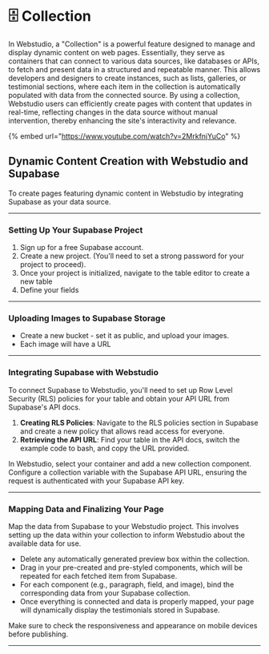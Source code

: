 # 🗄️ Collection
In Webstudio, a "Collection" is a powerful feature designed to manage and display dynamic content on web pages. Essentially, they serve as containers that can connect to various data sources, like databases or APIs, to fetch and present data in a structured and repeatable manner. This allows developers and designers to create instances, such as lists, galleries, or testimonial sections, where each item in the collection is automatically populated with data from the connected source. By using a collection, Webstudio users can efficiently create pages with content that updates in real-time, reflecting changes in the data source without manual intervention, thereby enhancing the site's interactivity and relevance.

{% embed url="https://www.youtube.com/watch?v=2MrkfnjYuCo" %}

## Dynamic Content Creation with Webstudio and Supabase
To create pages featuring dynamic content in Webstudio by integrating Supabase as your data source.

***

### Setting Up Your Supabase Project
1. Sign up for a free Supabase account.
2. Create a new project. (You'll need to set a strong password for your project to proceed).
3. Once your project is initialized, navigate to the table editor to create a new table
4. Define your fields

***

### Uploading Images to Supabase Storage
- Create a new bucket - set it as public, and upload your images.
- Each image will have a URL

***

### Integrating Supabase with Webstudio
To connect Supabase to Webstudio, you'll need to set up Row Level Security (RLS) policies for your table and obtain your API URL from Supabase's API docs.
1. **Creating RLS Policies**: Navigate to the RLS policies section in Supabase and create a new policy that allows read access for everyone.
2. **Retrieving the API URL**: Find your table in the API docs, switch the example code to bash, and copy the URL provided.

In Webstudio, select your container and add a new collection component. Configure a collection variable with the Supabase API URL, ensuring the request is authenticated with your Supabase API key.

***

### Mapping Data and Finalizing Your Page
Map the data from Supabase to your Webstudio project. This involves setting up the data within your collection to inform Webstudio about the available data for use.

- Delete any automatically generated preview box within the collection.
- Drag in your pre-created and pre-styled components, which will be repeated for each fetched item from Supabase.
- For each component (e.g., paragraph, field, and image), bind the corresponding data from your Supabase collection.
- Once everything is connected and data is properly mapped, your page will dynamically display the testimonials stored in Supabase.

Make sure to check the responsiveness and appearance on mobile devices before publishing.

***
